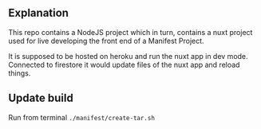 ## Explanation

This repo contains a NodeJS project which in turn, contains a nuxt project used for live developing the front end of a Manifest Project.

It is supposed to be hosted on heroku and run the nuxt app in dev mode.
Connected to firestore it would update files of the nuxt app and reload things.

## Update build
Run from terminal `./manifest/create-tar.sh`